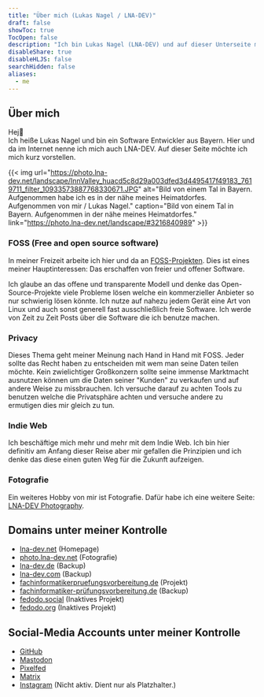 ```yaml
---
title: "Über mich (Lukas Nagel / LNA-DEV)"
draft: false
showToc: true
TocOpen: false
description: "Ich bin Lukas Nagel (LNA-DEV) und auf dieser Unterseite möchte ich kurz erzählen wer ich bin."
disableShare: true
disableHLJS: false
searchHidden: false
aliases: 
  - me
---
```


## Über mich

Hej👋  
Ich heiße Lukas Nagel und bin ein Software Entwickler aus Bayern. Hier und da im Internet nenne ich mich auch LNA-DEV. Auf dieser Seite möchte ich mich kurz vorstellen.

{{< img url="https://photo.lna-dev.net/landscape/InnValley_huacd5c8d29a003dfed3d4495417f49183_7619711_filter_10933573887768330671.JPG" alt="Bild von einem Tal in Bayern. Aufgenommen habe ich es in der nähe meines Heimatdorfes. Aufgenommen von mir / Lukas Nagel." caption="Bild von einem Tal in Bayern. Aufgenommen in der nähe meines Heimatdorfes." link="https://photo.lna-dev.net/landscape/#3216840989" >}}

### FOSS (Free and open source software)

In meiner Freizeit arbeite ich hier und da an [FOSS-Projekten](../projects/). Dies ist eines meiner Hauptinteressen: Das erschaffen von freier und offener Software.

Ich glaube an das offene und transparente Modell und denke das Open-Source-Projekte viele Probleme lösen welche ein kommerzieller Anbieter so nur schwierig lösen könnte. Ich nutze auf nahezu jedem Gerät eine Art von Linux und auch sonst generell fast ausschließlich freie Software. Ich werde von Zeit zu Zeit Posts über die Software die ich benutze machen.

### Privacy

Dieses Thema geht meiner Meinung nach Hand in Hand mit FOSS. Jeder sollte das Recht haben zu entscheiden mit wem man seine Daten teilen möchte. Kein zwielichtiger Großkonzern sollte seine immense Marktmacht ausnutzen können um die Daten seiner "Kunden" zu verkaufen und auf andere Weise zu missbrauchen. Ich versuche darauf zu achten Tools zu benutzen welche die Privatsphäre achten und versuche andere zu ermutigen dies mir gleich zu tun.

### Indie Web

Ich beschäftige mich mehr und mehr mit dem Indie Web. Ich bin hier definitiv am Anfang dieser Reise aber mir gefallen die Prinzipien und ich denke das diese einen guten Weg für die Zukunft aufzeigen.

### Fotografie

Ein weiteres Hobby von mir ist Fotografie. Dafür habe ich eine weitere Seite: [LNA-DEV Photography](https://photo.lna-dev.net).

## Domains unter meiner Kontrolle

- [lna-dev.net](https://lna-dev.net) (Homepage)
- [photo.lna-dev.net](https://photo.lna-dev.net) (Fotografie)
- [lna-dev.de](https://lna-dev.de) (Backup)
- [lna-dev.com](https://lna-dev.com) (Backup)
- [fachinformatikerpruefungsvorbereitung.de](https://fachinformatikerpruefungsvorbereitung.de) (Projekt)
- [fachinformatiker-prüfungsvorbereitung.de](https://fachinformatiker-prüfungsvorbereitung.de) (Backup)
- [fedodo.social](https://fedodo.social) (Inaktives Projekt)
- [fedodo.org](https://fedodo.org) (Inaktives Projekt)

## Social-Media Accounts unter meiner Kontrolle

- [GitHub](https://github.com/LNA-DEV)
- [Mastodon](https://mastodon.online/@lna_dev)
- [Pixelfed](https://pixelfed.de/i/web/profile/482439783472092612)
- [Matrix](https://matrix.to/#/@lna-dev:matrix.org)
- [Instagram](https://www.instagram.com/lnadev/) (Nicht aktiv. Dient nur als Platzhalter.)
